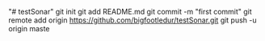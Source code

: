 "# testSonar"  git init git add README.md git commit -m "first commit" git remote add origin https://github.com/bigfootledur/testSonar.git git push -u origin maste

